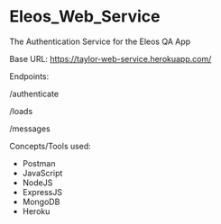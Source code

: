 # Eleos_Web_Service

The Authentication Service for the Eleos QA App

Base URL: https://taylor-web-service.herokuapp.com/

Endpoints:

  /authenticate

  /loads

  /messages

Concepts/Tools used:

- Postman
- JavaScript
- NodeJS
- ExpressJS
- MongoDB
- Heroku

